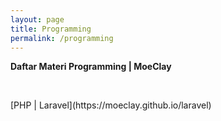 ```yaml
---
layout: page
title: Programming
permalink: /programming
---
```


<p><b>Daftar Materi Programming | MoeClay</b></p>
<br>
<p>[PHP | Laravel](https://moeclay.github.io/laravel)</p>
